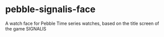 # pebble-signalis-face
A watch face for Pebble Time series watches, based on the title screen of the game SIGNALIS
